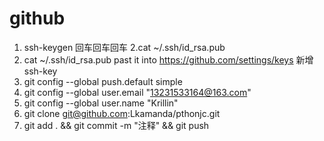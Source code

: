 # github

1. ssh-keygen 回车回车回车
2.cat ~/.ssh/id_rsa.pub
1. cat ~/.ssh/id_rsa.pub past it into https://github.com/settings/keys 新增ssh-key
1. git config --global push.default simple
1. git config --global user.email "13231533164@163.com"
1. git config --global user.name "Krillin"
1. git clone git@github.com:Lkamanda/pthonjc.git
1. git add . && git commit -m "注释" && git push
